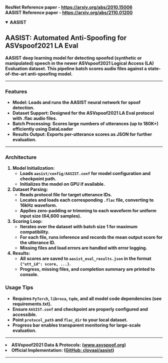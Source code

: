 <b>ResNet Reference paper<b> - https://arxiv.org/abs/2010.15006<br>
<b>AASIST Reference paper<b> - https://arxiv.org/abs/2110.01200<br>

<details open>
  <summary><b>AASIST</b></summary>
<h2>AASIST: Automated Anti-Spoofing for ASVspoof2021 LA Eval</h2>

<p>
<b>AASIST</b> deep learning model for detecting spoofed (synthetic or manipulated) speech in the newer <b>ASVspoof2021 Logical Access (LA) Evaluation</b> dataset. This pipeline batch scores audio files against a state-of-the-art anti-spoofing model.
</p>

<hr>

<h3>Features</h3>
<ul>
  <li><b>Model:</b> Loads and runs the AASIST neural network for spoof detection.</li>
  <li><b>Dataset Support:</b> Designed for the ASVspoof2021 LA Eval protocol with .flac audio files.</li>
  <li><b>Batch Processing:</b> Scores large numbers of utterances (up to 180K+) efficiently using DataLoader</li>
  <li><b>Results Output:</b> Exports per-utterance scores as JSON for further evaluation.</li>
</ul>

<hr>

<h3>Architecture</h3>
<ol>
  <li><b>Model Initialization:</b>
    <ul>
      <li>Loads <code>aasist/config/AASIST.conf</code> for model configuration and checkpoint path.</li>
      <li>Initializes the model on GPU if available.</li>
    </ul>
  </li>
  <li><b>Dataset Parsing:</b>
    <ul>
      <li>Reads protocol file for target utterance IDs.</li>
      <li>Locates and loads each corresponding <code>.flac</code> file, converting to 16kHz waveform.</li>
      <li>Applies zero-padding or trimming to each waveform for uniform input size (64,600 samples).</li>
    </ul>
  </li>
  <li><b>Scoring Loop:</b>
    <ul>
      <li>Iterates over the dataset with batch size 1 for maximum compatibility.</li>
      <li>For each file, runs inference and records the mean output score for the utterance ID.</li>
      <li>Missing files and load errors are handled with error logging.</li>
    </ul>
  </li>
  <li><b>Results:</b>
    <ul>
      <li>All scores are saved to <code>aasist_eval_results.json</code> in the format <code>{"utt_id": score, ...}</code>.</li>
      <li>Progress, missing files, and completion summary are printed to console.</li>
    </ul>
  </li>
</ol>

<h3>Usage Tips</h3>
<ul>
  <li>Requires <code>PyTorch</code>, <code>librosa</code>, <code>tqdm</code>, and all model code dependencies (see requirements.txt).</li>
  <li>Ensure <code>AASIST.conf</code> and checkpoint are properly configured and accessible.</li>
  <li>Point <code>protocol_path</code> and <code>flac_dir</code> to your local dataset.</li>
  <li>Progress bar enables transparent monitoring for large-scale evaluation.</li>
</ul>

<hr>

  </li>
  <li>
    <b>ASVspoof2021 Data & Protocols:</b>
    (<a href="https://www.asvspoof.org/" target="_blank">www.asvspoof.org</a>)
  </li>
  <li>
    <b>Official Implementation:</b>
    (<a href="https://github.com/clovaai/aasist" target="_blank">GitHub: clovaai/aasist</a>)
  </li>
</ul>

<hr>
